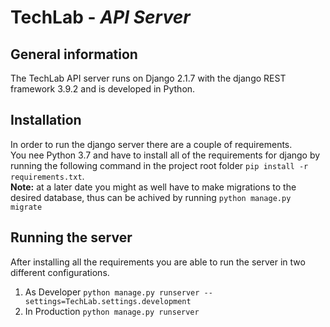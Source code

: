 # TechLab - _API Server_
## General information
The TechLab API server runs on Django 2.1.7 with the django REST framework 3.9.2 and is developed in Python. 
## Installation
In order to run the django server there are a couple of requirements.  
You nee Python 3.7 and have to install all of the requirements for django by running the following command in the project 
root folder `pip install -r requirements.txt`.  
**Note:** at a later date you might as well have to make migrations to the desired database, thus can be achived by running
`python manage.py migrate`
## Running the server
After installing all the requirements you are able to run the server in two different configurations.  
1. As Developer `python manage.py runserver --settings=TechLab.settings.development`
2. In Production `python manage.py runserver `